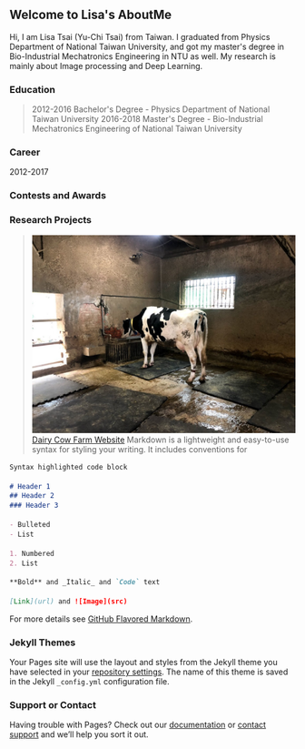 ## Welcome to Lisa's AboutMe

Hi, I am Lisa Tsai (Yu-Chi Tsai) from Taiwan. I graduated from Physics Department of National Taiwan University, and got my master's degree in Bio-Industrial Mechatronics Engineering in NTU as well. My research is mainly about Image processing and Deep Learning.

### Education

>2012-2016 Bachelor's Degree - Physics Department of National Taiwan University
>2016-2018 Master's Degree   - Bio-Industrial Mechatronics Engineering of National Taiwan University

### Career

2012-2017 

### Contests and Awards

### Research Projects

>![Image of Drinking Cow](/images/drinking_cow.jpg)
>[Dairy Cow Farm Website](http://140.112.94.128:15011/) 
Markdown is a lightweight and easy-to-use syntax for styling your writing. It includes conventions for

```markdown
Syntax highlighted code block

# Header 1
## Header 2
### Header 3

- Bulleted
- List

1. Numbered
2. List

**Bold** and _Italic_ and `Code` text

[Link](url) and ![Image](src)
```

For more details see [GitHub Flavored Markdown](https://guides.github.com/features/mastering-markdown/).

### Jekyll Themes

Your Pages site will use the layout and styles from the Jekyll theme you have selected in your [repository settings](https://github.com/LisaTsai/AboutMe/settings). The name of this theme is saved in the Jekyll `_config.yml` configuration file.

### Support or Contact

Having trouble with Pages? Check out our [documentation](https://help.github.com/categories/github-pages-basics/) or [contact support](https://github.com/contact) and we’ll help you sort it out.
